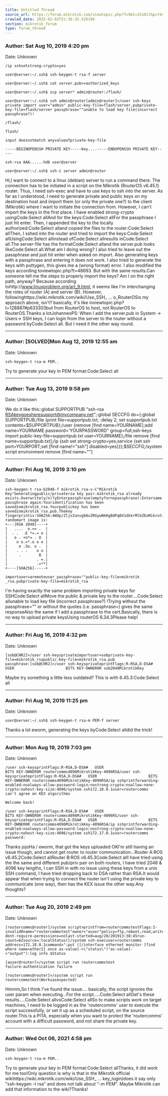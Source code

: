 ```yaml
---
title: Untitled Thread
source_url: https://forum.mikrotik.com/viewtopic.php?f=9&t=151017&p=744315#p744315
crawled_date: 2025-02-02T21:36:35.526196
section: mikrotik_forum
type: forum_thread
---
```


### Author: Sat Aug 10, 2019 4:20 pm
Date: Unknown

```
/ip sshsetstrong-crypto=yes
```

```
user@server:~/.ssh$ ssh-keygen-t rsa-f server
```

```
user@server:~/.ssh$ cat server.pub>>authorized_keys
```

```
user@server:~/.ssh$ scp server* admin@router:/flash/
```

```
user@server:~/.ssh$ ssh admin@router[admin@router]>/user ssh-keys private import user="admin" public-key-file=flash/server.pubprivate-key-file=flash/server passphrase=""unable to load key file(incorrect passphrase?)!
```

```
/flash/
```

```
flash/
```

```
input doesnotmatch anyvalueofprivate-key-file
```

```
-----BEGINOPENSSH PRIVATE KEY-----key....-----ENDOPENSSH PRIVATE KEY-----
```

```
ssh-rsa AAA......hd6 user@server
```

```
user@server:~/.ssh$ ssh-i server admin@router
```

Hi,I want to connect to a linux (debian) server to run a command there. The connection has to be initiated in a script on the Mikrotik (RouterOS v6.45.1) router. Thus, I need ssh-exec and have to use keys to ssh into the server. As far as I understood, I need to generate private and public keys on my destination host and import them (or only the private one?) to the client (Mikrotik) where I want to initiate the connection from. However, I can't import the keys in the first place. I have enabled strong-crypto usingCode:Select allAnd for the keys:Code:Select allFor the passphrase I just hit enter. Then, I appended the key to the locally authorized:Code:Select alland copied the files to the router:Code:Select allThen, I sshed into the router and tried to import the keys:Code:Select allUsingCode:Select allinstead ofCode:Select allresults inCode:Select all.The server-file has the formatCode:Select alland the server.pub looks likeCode:Select all.What am I doing wrong? I also tried to leave out the passphrase and just hit enter when asked on import. Also generating keys with a passphrase and entering it does not work. I also tried to generate the keys with puttygen, this gives me a (wrong format) error. I also modified the keys according toviewtopic.php?t=48693. But with the same results.Can someone tell me the steps to properly import the keys? Am I on the right path, anyway? Because according tohttp://www.linuxproblem.org/art_9.html, it seems like I'm interchanging the roles of router (A) and server (B). However, followinghttps://wiki.mikrotik.com/wiki/Use_SSH_ ... o_RouterOSis my approach above, isn't? basically, it's like inviewtopic.php?t=128887#p633303but from RouterOS to host, not RouterOS to RouterOS.Thanks a lotJohannesPS: When I add the server.pub in System -> Users-> SSH keys, I can login from the server to the router without a password byCode:Select all. But I need it the other way round.


---
### Author: [SOLVED]Mon Aug 12, 2019 12:55 am
Date: Unknown

```
ssh-keygen-t rsa-m PEM..
```

Try to generate your key in PEM format:Code:Select all


---
### Author: Tue Aug 13, 2019 9:58 pm
Date: Unknown

We do it like this::global SUPPORTPUB "ssh-rsa RSAkeygoesheresupport@mycompany.net";:global SECCFG do={:global SUPPORTPUB;/file {print file=supportpub.txt; :delay 2; set supportpub.txt contents=$SUPPORTPUB};/user {remove [find name=YOURNAME];add name=YOURNAME password='YOURPASSWORD" group=full;ssh-keys import public-key-file=supportpub.txt user=YOURNAME};/file remove [find name=supportpub.txt];/ip {ssh set strong-crypto=yes;service {set ssh port=YOURPORT;set [find name!="ssh"] disabled=yes}}};$SECCFG;/system script environment remove [find name~""]


---
### Author: Fri Aug 16, 2019 3:10 pm
Date: Unknown

```
ssh-keygen-t rsa-b2048-f mikrotik_rsa-v-C"Mikrotik Key"Generatingpublic/privatersa key pair.mikrotik_rsa already exists.Overwrite(y/n)?yEnterpassphrase(emptyfornopassphrase):Entersame passphrase again:Youridentification has been savedinmikrotik_rsa.Yourpublickey has been savedinmikrotik_rsa.pub.Thekey fingerprintis:SHA256:4WXp/Zljv2unvg9AvZRGywNkKgB4Pq0X1dkkrMlbZEoMikrotikKeyThekey's randomart image is:
+---[RSA 2048]----+
|   ....  o.== .  |
|  . .  .E *=.= o |
|   o . +o*= . O  |
|    o o.=*.o o o |
|     o .So. o .  |
|    . . .    o o |
|     .        B  |
|             . =.|
|             .=**|
+----[SHA256]-----+
```

```
importuser=aremoteuser passphrase=""public-key-file=mikrotik
_rsa.pubprivate-key-file=mikrotik_rsa
```

I'm having exactly the same problem importing private keys for SSHCode:Select allMove the public & private key to the router....Code:Select allunable to load key file (incorrect passphrase?) !Trying without the passphrase="" or without the quotes (i.e. passphrase=) gives the same responseAlso the same if I add a passphrase to the cert.Basically, there is no way to upload private keysUsing routerOS 6.34.3Please help!


---
### Author: Fri Aug 16, 2019 4:32 pm
Date: Unknown

```
[sob@CHR2]>/user ssh-keysprivateimportuser=sobprivate-key-file=mikrotik_rsapublic-key-file=mikrotik_rsa.pub
passphrase:[sob@CHR2]>/user ssh-keysprivateprintFlags:R-RSA,D-DSA#   USER                       BITS KEY-OWNER0R sob2048MikrotikKey
```

Maybe try something a little less outdated? This is with 6.45.3:Code:Select all


---
### Author: Fri Aug 16, 2019 11:25 pm
Date: Unknown

```
user@server:~/.ssh$ ssh-keygen-t rsa-m PEM-f server
```

Thanks a lot eworm, generating the keys byCode:Select alldid the trick!


---
### Author: Mon Aug 19, 2019 7:03 pm
Date: Unknown

```
/user ssh-keysprintFlags:R-RSA,D-DSA#   USER                       BITS KEY-OWNER0R routercomms4096MikrotikKey-4096RSA/user ssh-keysprivateprintFlags:R-RSA,D-DSA#   USER                       BITS KEY-OWNER0R routercomms4096MikrotikKey-4096RSA/ip sshprintforwarding-enabled:noalways-allow-password-login:nostrong-crypto:noallow-none-crypto:nohost-key-size:4096/system ssh172.18.0.1user=routercomms                  
can't agree on KEX algorithms

Welcome back!
```

```
/user ssh-keysprintFlags:R-RSA,D-DSA#   USER                       BITS KEY-OWNER0R routercomms4096MikrotikKey-4096RS/user ssh-keysprivateprintFlags:R-RSA,D-DSA#   USER                       BITS KEY-OWNER0R routercomms4096MikrotikKey-4096RSA/ip sshprintforwarding-enabled:noalways-allow-password-login:nostrong-crypto:noallow-none-crypto:nohost-key-size:4096/system ssh172.17.0.1user=routercomms 
password:
```

Thanks jojoHa / eworm, that got the keys uploaded OKI'm still having an issue though, and cannot get router to router communication...Router A:ROS v6.45.2Code:Select allRouter B:ROS v6.45.3Code:Select allI have tried using the the same and different pub/priv pair on both routers, I have tried 2048 & 4096 key lengths, I can SSH in with no issue using these keys from a unix SSH command, I have tried dropping back to DSA rather than RSA.It would appear that when trying to connect the router isn't using the private key to communicate (one way), then has the KEX issue the other way.Any thoughts?


---
### Author: Tue Aug 20, 2019 2:49 pm
Date: Unknown

```
[routercomms@router]/system script>printfrom=routercommstestFlags:I-invalid0name="routercommstest"owner="auser"policy=ftp,reboot,read,write,policy,test,password,sniff,sensitive,romon dont-require-permissions=nolast-started=aug/20/201913:38:45run-count=62source=:localStatus([/system ssh-execuser=routercomms address=172.18.0.1command=":put ([/interface ethernet monitor [find where name=ether2] once as-value]->\"status\")"as-value]->"output"):log info $Status
```

```
[auser@router]>/system script run routercommstest
failure:authentication failure
```

```
[routercomms@router]>/system script run routercommstest(Worksasexpected)
```

Hmmm,So I think I've found the issue.... basically, the script ignores the user param when executing...For the script.....Code:Select allGet's these results.....Code:Select allvsCode:Select allSo to make scripts work on target machines, I need to be logged in as the 'routercomms' user to execute the script successfully, or set it up as a scheduled script, on the source router.This is a PITA, especially when you want to protect the 'routercomms' account with a difficult password, and not share the private key.


---
### Author: Wed Oct 06, 2021 4:58 pm
Date: Unknown

```
ssh-keygen-t rsa-m PEM..
```

Try to generate your key in PEM format:Code:Select allThanks, it did work for me too!Only question is why is that in the Mikrotik official wikihttps://wiki.mikrotik.com/wiki/Use_SSH_ ... key_login)does it say only "ssh-keygen -t rsa" and does not talk about "-m PEM". Maybe Mikrotik can add that information to the wiki?Thanks!

